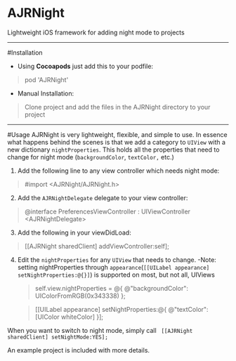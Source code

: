 # AJRNight
Lightweight iOS framework for adding night mode to projects


----------
#Installation

 - Using **Cocoapods** just add this to your podfile:

> pod 'AJRNight'

 - Manual Installation:
 
> Clone project and add the files in the AJRNight directory to your project



----------
#Usage
AJRNight is very lightweight, flexible, and simple to use. In essence what happens behind the scenes is that we add a category to `UIView` with a new dictionary `nightProperties`. This holds all the properties that need to change for night mode (`backgroundColor`, `textColor,` etc.)

 1. Add the following line to any view controller which needs night mode:
> \#import \<AJRNight/AJRNight.h\>

 2. Add the `AJRNightDelegate` delegate to your view controller:
> @interface PreferencesViewController : UIViewController \<AJRNightDelegate\>

 3. Add the following in your viewDidLoad:
> [[AJRNight sharedClient] addViewController:self];

 4. Edit the `nightProperties` for any `UIView` that needs to change.
	-Note: setting nightProperties through `appearance`(`[[UILabel appearance] setNightProperties:@{}]`) is supported on most, but not all, UIViews
	>	self.view.nightProperties = @{
	>                                  @"backgroundColor": UIColorFromRGB(0x343338)
	>                                  };

	>	[[UILabel appearance] setNightProperties:@{
	>                                               @"textColor": [UIColor whiteColor]
	>                                               }];

When you want to switch to night mode, simply call ` [[AJRNight sharedClient] setNightMode:YES];`

An example project is included with more details.

